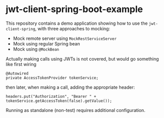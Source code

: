 
# jwt-client-spring-boot-example

This repository contains a demo application showing how to use the `jwt-client-spring`, with three approaches to mocking:

 * Mock remote server using `MockRestServiceServer`
 * Mock using regular Spring bean
 * Mock using `@MockBean`
 
Actually making calls using JWTs is not covered, but would go something like first wiring

```
@Autowired
private AccessTokenProvider tokenService;
```

then later, when making a call, adding the appropriate header:

```
headers.put("Authorization", "Bearer " + tokenService.getAccessToken(false).getValue());
```

Running as standalone (non-test) requires additional configuration.
